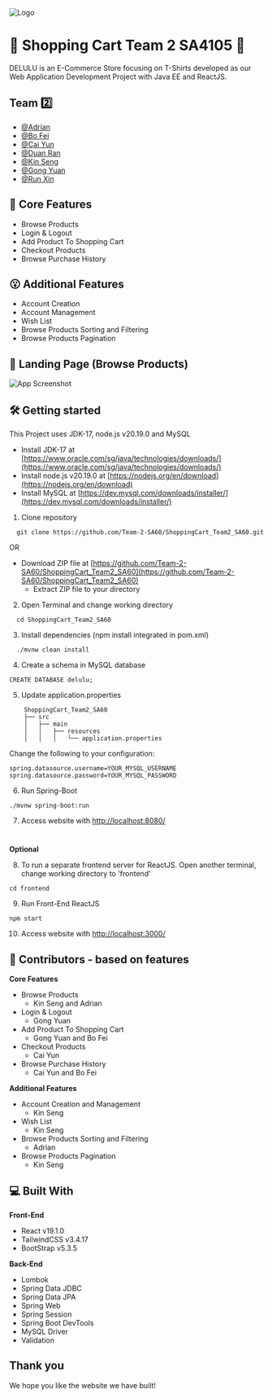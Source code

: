 
![Logo](https://i.imgur.com/ITKVVSm.png)


# 🛒 Shopping Cart Team 2 SA4105 👕

DELULU is an E-Commerce Store focusing on T-Shirts developed as our Web Application Development Project with Java EE and ReactJS.



## Team 2️⃣

- [@Adrian](https://github.com/adriantlh)
- [@Bo Fei](https://github.com/Bofei2058)
- [@Cai Yun](https://github.com/vegecloud)
- [@Duan Ran](https://github.com/Daverduan)
- [@Kin Seng](https://github.com/im-ksc)
- [@Gong Yuan](https://github.com/gongyuannn)
- [@Run Xin](https://github.com/ZRX471)

## 🧐 Core Features

- Browse Products
- Login & Logout
- Add Product To Shopping Cart
- Checkout Products
- Browse Purchase History

## 😮 Additional Features

- Account Creation
- Account Management
- Wish List
- Browse Products Sorting and Filtering
- Browse Products Pagination

## 🙌 Landing Page (Browse Products)

![App Screenshot](https://i.imgur.com/pnZaUS3.png)


## 🛠️ Getting started

This Project uses JDK-17, node.js v20.19.0 and MySQL
- Install JDK-17 at [https://www.oracle.com/sg/java/technologies/downloads/](https://www.oracle.com/sg/java/technologies/downloads/)
- Install node.js v20.19.0 at [https://nodejs.org/en/download](https://nodejs.org/en/download)
- Install MySQL at [https://dev.mysql.com/downloads/installer/](https://dev.mysql.com/downloads/installer/)

1. Clone repository

```
  git clone https://github.com/Team-2-SA60/ShoppingCart_Team2_SA60.git
```
OR
- Download ZIP file at [https://github.com/Team-2-SA60/ShoppingCart_Team2_SA60](https://github.com/Team-2-SA60/ShoppingCart_Team2_SA60)
  - Extract ZIP file to your directory

2. Open Terminal and change working directory
```
  cd ShoppingCart_Team2_SA60
```

3. Install dependencies (npm install integrated in pom.xml)
```
  ./mvnw clean install
```

4. Create a schema in MySQL database
```
CREATE DATABASE delulu;
```

5. Update application.properties
```
    ShoppingCart_Team2_SA60
    ├── src
    │   ├── main
    │   │   ├── resources
    │   │   │   └── application.properties
```
Change the following to your configuration:
```
spring.datasource.username=YOUR_MYSQL_USERNAME
spring.datasource.password=YOUR_MYSQL_PASSWORD
```

6. Run Spring-Boot
```
./mvnw spring-boot:run
```

7. Access website with [http://localhost:8080/](http://localhost:8080/)
#
**Optional**

8. To run a separate frontend server for ReactJS. 
Open another terminal, change working directory to 'frontend'
```
cd frontend
```

9. Run Front-End ReactJS
```
npm start
```

10. Access website with [http://localhost:3000/](http://localhost:3000/)
    
## 🍰 Contributors - based on features ##

**Core Features**
- Browse Products
    - Kin Seng and Adrian
- Login & Logout
    - Gong Yuan
- Add Product To Shopping Cart
    - Gong Yuan and Bo Fei
- Checkout Products
    - Cai Yun
- Browse Purchase History
    - Cai Yun and Bo Fei

**Additional Features**
- Account Creation and Management
    - Kin Seng
- Wish List
    - Kin Seng
- Browse Products Sorting and Filtering
    - Adrian
- Browse Products Pagination
    - Kin Seng

## 💻 Built With

**Front-End**
- React v19.1.0
- TailwindCSS v3.4.17
- BootStrap v5.3.5

**Back-End**
- Lombok
- Spring Data JDBC
- Spring Data JPA
- Spring Web
- Spring Session
- Spring Boot DevTools
- MySQL Driver
- Validation
## Thank you
We hope you like the website we have built!
